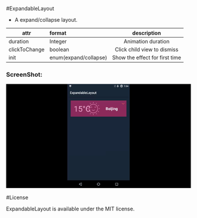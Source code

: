 #ExpandableLayout

* A expand/collapse layout.


|attr|format|description|
|---|:---|:---:|
|duration|Integer|Animation duration|
|clickToChange|boolean|Click child view to dismiss|
|init|enum(expand/collapse)|Show the effect for first time|





### ScreenShot:

![](https://github.com/andyxialm/ExpandableLayout/blob/master/art/screenshot.gif?raw=true)



#License
<p>ExpandableLayout is available under the MIT license.</p>
